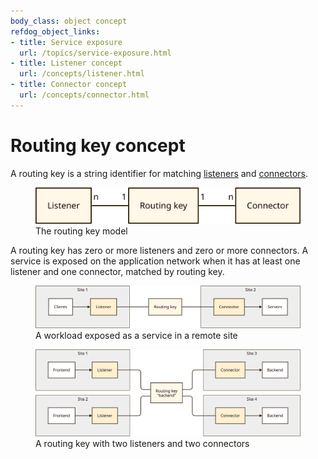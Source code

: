 ```yaml
---
body_class: object concept
refdog_object_links:
- title: Service exposure
  url: /topics/service-exposure.html
- title: Listener concept
  url: /concepts/listener.html
- title: Connector concept
  url: /concepts/connector.html
---
```


# Routing key concept

<section>

A routing key is a string identifier for matching
[listeners](listener.html) and [connectors](connector.html).

<figure>
  <img src="images/routing-key-model.svg"/>
  <figcaption>The routing key model</figcaption>
</figure>

A routing key has zero or more listeners and zero or more
connectors.  A service is exposed on the application network when it
has at least one listener and one connector, matched by routing key.

<figure>
  <img src="images/routing-key-1.svg"/>
  <figcaption>A workload exposed as a service in a remote
  site</figcaption>
</figure>

<figure>
  <img src="images/routing-key-2.svg"/>
  <figcaption>A routing key with two listeners and two
  connectors</figcaption>
</figure>

</section>
